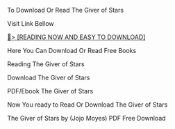 To Download Or Read The Giver of Stars

Visit Link Bellow

<a href="https://uk.ebookarea.xyz/?book=0399562494">📖&gt; [READING NOW AND EASY TO DOWNLOAD]</a>

Here You Can Download Or Read Free Books

Reading The Giver of Stars

Download The Giver of Stars

PDF/Ebook The Giver of Stars

Now You ready to Read Or Download The Giver of Stars

The Giver of Stars by (Jojo Moyes) PDF Free Download
